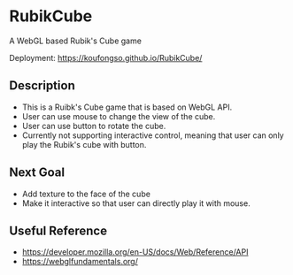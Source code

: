 # RubikCube
A WebGL based Rubik's Cube game

Deployment: https://koufongso.github.io/RubikCube/

## Description
* This is a Ruibk's Cube game that is based on WebGL API.
* User can use mouse to change the view of the cube.
* User can use button to rotate the cube.
* Currently not supporting interactive control, meaning that user can only play the Rubik's cube with button.


## Next Goal
* Add texture to the face of the cube
* Make it interactive so that user can directly play it with mouse.

## Useful Reference

* https://developer.mozilla.org/en-US/docs/Web/Reference/API
* https://webglfundamentals.org/



